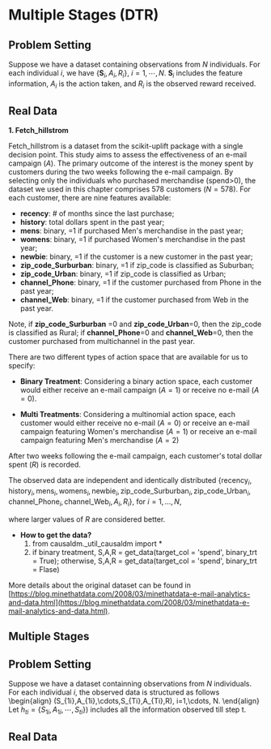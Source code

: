 # Multiple Stages (DTR)

## Problem Setting
Suppose we have a dataset containing observations from $N$ individuals. For each individual $i$, we have $\{\mathbf{S}_{i},A_{i},R_{i}\}$, $i=1,\cdots,N$. $\mathbf{S}_{i}$ includes the feature information, $A_{i}$ is the action taken, and $R_{i}$ is the observed reward received.

## Real Data
**1. Fetch_hillstrom**

Fetch_hillstrom is a dataset from the scikit-uplift package with a single decision point. This study aims to assess the effectiveness of an e-mail campaign ($A$). The primary outcome of the interest is the money spent by customers during the two weeks following the e-mail campaign. By selecting only the individuals who purchased merchandise (spend>0), the dataset we used in this chapter comprises 578 customers ($N=578$). For each customer, there are nine features available: 
- **recency**: # of months since the last purchase;
- **history**: total dollars spent in the past year; 
- **mens**: binary, =1 if purchased Men's merchandise in the past year;
- **womens**: binary, =1 if purchased Women's merchandise in the past year;
- **newbie**: binary, =1 if the customer is a new customer in the past year; 
- **zip_code_Surburban**: binary, =1 if zip_code is classified as Suburban; 
- **zip_code_Urban**: binary, =1 if zip_code is classified as Urban;
- **channel_Phone**: binary, =1 if the customer purchased from Phone in the past year;
- **channel_Web**: binary, =1 if the customer purchased from Web in the past year.

Note, if **zip_code_Surburban** =0 and **zip_code_Urban**=0, then the zip_code is classified as Rural; if **channel_Phone**=0 and **channel_Web**=0, then the customer purchased from multichannel in the past year.

There are two different types of action space that are available for us to specify:
- **Binary Treatment**:
Considering a binary action space, each customer would either receive an e-mail campaign ($A=1$) or receive no e-mail ($A=0$).

- **Multi Treatments**:
Considering a multinomial action space, each customer would either receive no e-mail ($A=0$) or receive an e-mail campaign featuring Women's merchandise ($A=1$) or receive an e-mail campaign featuring Men's merchandise ($A=2$)

After two weeks following the e-mail campaign, each customer's total dollar spent ($R$) is recorded.

The observed data are independent and identically distributed
$\{\text{recency}_i, \text{history}_i, \text{mens}_i, \text{womens}_i, \text{newbie}_i, \text{zip_code_Surburban}_i, \text{zip_code_Urban}_i, \text{channel_Phone}_i,\text{channel_Web}_i ,A_i, R_i\}$, for $i=1,…,N$,

where larger values of $R$ are considered better.

- **How to get the data?**
    1. from causaldm._util_causaldm import *
    2. if binary treatment, S,A,R = get_data(target_col = 'spend', binary_trt = True); 
        otherwise, S,A,R = get_data(target_col = 'spend', binary_trt = Flase)

More details about the original dataset can be found in [https://blog.minethatdata.com/2008/03/minethatdata-e-mail-analytics-and-data.html](https://blog.minethatdata.com/2008/03/minethatdata-e-mail-analytics-and-data.html).


## Multiple Stages

## Problem Setting
Suppose we have a dataset containning observations from $N$ individuals. For each individual $i$, the observed data is structured as follows
    \begin{align}
    (S_{1i},A_{1i},\cdots,S_{Ti},A_{Ti},R), i=1,\cdots, N.
    \end{align} 
    Let $h_{ti}=\{S_{1i},A_{1i},\cdots,S_{ti}\})$ includes all the information observed till step t. 

## Real Data